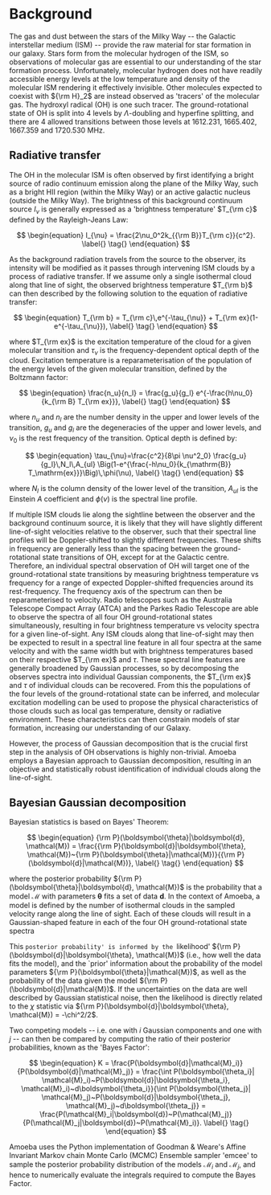 
# Background

The gas and dust between the stars of the Milky Way -- the Galactic interstellar medium (ISM) -- provide the raw material for star formation in our galaxy. Stars form from the molecular hydrogen of the ISM, so observations of molecular gas are essential to our understanding of the star formation process. Unfortunately, molecular hydrogen does not have readily accessible energy levels at the low temperature and density of the molecular ISM rendering it effectively invisible. Other molecules expected to coexist with ${\rm H}_2$ are instead observed as 'tracers' of the molecular gas. The hydroxyl radical (OH) is one such tracer. The ground-rotational state of OH is split into 4 levels by $\Lambda$-doubling and hyperfine splitting, and there are 4 allowed transitions between those levels at 1612.231, 1665.402, 1667.359 and 1720.530 MHz. 

## Radiative transfer

The OH in the molecular ISM is often observed by first identifying a bright source of radio continuum emission along the plane of the Milky Way, such as a bright HII region (within the Milky Way) or an active galactic nucleus (outside the Milky Way). The brightness of this background continuum source $I_{\nu}$ is generally expressed as a 'brightness temperature' $T_{\rm c}$ defined by the Rayleigh-Jeans Law:

$$
\begin{equation}
I_{\nu} = \frac{2\nu_0^2k_{{\rm B}}T_{\rm c}}{c^2}.
\label{}
\tag{}
\end{equation}
$$

As the background radiation travels from the source to the observer, its intensity will be modified as it passes through intervening ISM clouds by a process of radiative transfer. If we assume only a single isothermal cloud along that line of sight, the observed brightness temperature $T_{\rm b}$ can then described by the following solution to the equation of radiative transfer:

$$
\begin{equation}
T_{\rm b} = T_{\rm c}\,e^{-\tau_{\nu}} + T_{\rm ex}(1-e^{-\tau_{\nu}}),
\label{}
\tag{}
\end{equation}
$$

where $T_{\rm ex}$ is the excitation temperature of the cloud for a given molecular transition and $\tau_{\nu}$ is the frequency-dependent optical depth of the cloud. Excitation temperature is a reparameterisation of the population of the energy levels of the given molecular transition, defined by the Boltzmann factor:

$$
\begin{equation}
\frac{n_u}{n_l} = \frac{g_u}{g_l} e^{-\frac{h\nu_0}{k_{\rm B} T_{\rm ex}}},
\label{}
\tag{}
\end{equation}
$$

where $n_u$ and $n_l$ are the number density in the upper and lower levels of the transition, $g_u$ and $g_l$ are the degeneracies of the upper and lower levels, and $\nu_0$ is the rest frequency of the transition. Optical depth is defined by:

$$
\begin{equation}
\tau_{\nu}=\frac{c^2}{8\pi \nu^2_0} \frac{g_u}{g_l}\,N_l\,A_{ul} \Big(1-e^{\frac{-h\nu_0}{k_{\mathrm{B}} T_\mathrm{ex}}}\Big)\,\phi(\nu),
\label{}
\tag{}
\end{equation}
$$

where $N_l$ is the column density of the lower level of the transition, $A_{ul}$ is the Einstein $A$ coefficient and $\phi(\nu)$ is the spectral line profile.

If multiple ISM clouds lie along the sightline between the observer and the background continuum source, it is likely that they will have slightly different line-of-sight velocities relative to the observer, such that their spectral line profiles will be Doppler-shifted to slightly different frequencies. These shifts in frequency are generally less than the spacing between the ground-rotational state transitions of OH, except for at the Galactic centre. Therefore, an individual spectral observation of OH will target one of the ground-rotational state transitions by measuring brightness temperature vs frequency for a range of expected Doppler-shifted frequencies around its rest-frequency. The frequency axis of the spectrum can then be reparameterised to velocity. Radio telescopes such as the Australia Telescope Compact Array (ATCA) and the Parkes Radio Telescope are able to observe the spectra of all four OH ground-rotational states simultaneously, resulting in four brightness temperature vs velocity spectra for a given line-of-sight. Any ISM clouds along that line-of-sight may then be expected to result in a spectral line feature in all four spectra at the same velocity and with the same width but with brightness temperatures based on their respective $T_{\rm ex}$ and $\tau$. These spectral line features are generally broadened by Gaussian processes, so by decomposing the observes spectra into individual Gaussian components, the $T_{\rm ex}$ and $\tau$ of individual clouds can be recovered. From this the populations of the four levels of the ground-rotational state can be inferred, and molecular excitation modelling can be used to propose the physical characteristics of those clouds such as local gas temperature, density or radiative environment. These characteristics can then constrain models of star formation, increasing our understanding of our Galaxy.

However, the process of Gaussian decomposition that is the crucial first step in the analysis of OH observations is highly non-trivial. Amoeba employs a Bayesian approach to Gaussian decomposition, resulting in an objective and statistically robust identification of individual clouds along the line-of-sight.

## Bayesian Gaussian decomposition

Bayesian statistics is based on Bayes' Theorem:

$$
\begin{equation}
{\rm P}(\boldsymbol{\theta}|\boldsymbol{d}, \mathcal{M}) = \frac{{\rm P}(\boldsymbol{d}|\boldsymbol{\theta}, \mathcal{M})~{\rm P}(\boldsymbol{\theta}|\mathcal{M})}{{\rm P}(\boldsymbol{d}|\mathcal{M})},
\label{}
\tag{}
\end{equation}
$$

where the posterior probability ${\rm P}(\boldsymbol{\theta}|\boldsymbol{d}, \mathcal{M})$ is the probability that a model $\mathcal{M}$ with parameters $\boldsymbol{\theta}$ fits a set of data $\boldsymbol{d}$. In the context of Amoeba, a model is defined by the number of isothermal clouds in the sampled velocity range along the line of sight. Each of these clouds will result in a Gaussian-shaped feature in each of the four OH ground-rotational state spectra





This `posterior probability' is informed by the `likelihood' ${\rm P}(\boldsymbol{d}|\boldsymbol{\theta}, \mathcal{M})$ (i.e., how well the data fits the model), and the `prior' information about the probability of the model parameters ${\rm P}(\boldsymbol{\theta}|\mathcal{M})$, as well as the probability of the data given the model ${\rm P}(\boldsymbol{d}|\mathcal{M})$. If the uncertainties on the data are well described by Gaussian statistical noise, then the likelihood is directly related to the $\chi$ statistic via ${\rm P}(\boldsymbol{d}|\boldsymbol{\theta}, \mathcal{M}) = -\chi^2/2$.

Two competing models -- i.e. one with $i$ Gaussian components and one with $j$ -- can then be compared by computing the ratio of their posterior probabilities, known as the 'Bayes Factor':

$$
\begin{equation}
K = \frac{P(\boldsymbol{d}|\mathcal{M}_i)}{P(\boldsymbol{d}|\mathcal{M}_j)} = \frac{\int P(\boldsymbol{\theta_i}| \mathcal{M}_i)~P(\boldsymbol{d}|\boldsymbol{\theta_i}, \mathcal{M}_i)~d\boldsymbol{\theta_i}}{\int P(\boldsymbol{\theta_j}| \mathcal{M}_j)~P(\boldsymbol{d}|\boldsymbol{\theta_j}, \mathcal{M}_j)~d\boldsymbol{\theta_j}} = \frac{P(\mathcal{M}_i|\boldsymbol{d})~P(\mathcal{M}_j)}{P(\mathcal{M}_j|\boldsymbol{d})~P(\mathcal{M}_i)}.
\label{}
\tag{}
\end{equation}
$$

Amoeba uses the Python implementation of Goodman \& Weare's Affine Invariant Markov chain Monte Carlo (MCMC) Ensemble sampler 'emcee' to sample the posterior probability distribution of the models $\mathcal{M}_i$ and $\mathcal{M}_j$, and hence to numerically evaluate the integrals required to compute the Bayes Factor.







